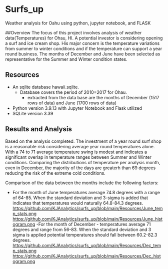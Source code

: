 # Surfs_up
Weather analysis for Oahu using python, jupyter notebook, and FLASK

##Overview
The focus of this project involves analysis of weather data(Temperatures) for Ohau, HI. A potential investor is considering opening a surf and ice cream shop.  His major concern is the temperature variations from summer to winter conditions and if the temperature can support a year round business.  The months of December and June   have been selected as representative for the Summer and Winter condition states.  

## Resources
- An sqlite database hawaii.sqlite.  
  - Database covers the period of 2010=2017 for Ohau.
    - extracted from the data base are the months of December (1517 rows of data) and June (1700 rows of data)
- Python version 3.9.13 with Jupyter Notebook and Flask utilized
- SQLite version 3.39

## Results and Analysis
Based on the analysis completed.  The investment of a year round surf shop is a reasonable risk considering average year round temperatures alone. With a 74 to 71 average temperature swing is modest and indicates a significant overlap in temperature ranges between Summer and Winter conditions.  Comparing the distributions of temperature per analysis month, even in December, the majority of the days are greaterh than 69 degrees reducing the risk of the extreme cold conditions.

Comparison of the data between the months include the following factors:
- For the month of June temperatures average 74.8 degrees with a range of 64-85.  When the standard deviation and 3-sigma is added that indicates that temperatures would naturally 64.8-84.3 degrees.
https://github.com/KJAnalytics/surfs_up/blob/main/Resources/June_temp_stats.png
https://github.com/KJAnalytics/surfs_up/blob/main/Resources/June_histogram.png
-For the month of December - temperatures average 71 degrees and range from 56-83.  When the standard deviation and 3 sigma is applied potential temperatures should fall between 60.2-82.3 degrees.
https://github.com/KJAnalytics/surfs_up/blob/main/Resources/Dec_temp_stats.png
https://github.com/KJAnalytics/surfs_up/blob/main/Resources/Dec_histogram.png

